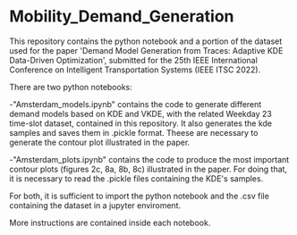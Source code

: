 # Mobility_Demand_Generation

This repository contains the python notebook and a portion of the dataset used for the paper 'Demand Model Generation from Traces: Adaptive KDE Data-Driven Optimization', submitted for the 25th IEEE International Conference on Intelligent Transportation Systems (IEEE ITSC 2022).

There are two python notebooks:

-"Amsterdam_models.ipynb" contains the code to generate different demand models based on KDE and VKDE, with the related Weekday 23 time-slot dataset, contained in this repository. It also generates the kde samples and saves them in .pickle format. Theese are necessary to generate the contour plot illustrated in the paper.

-"Amsterdam_plots.ipynb" contains the code to produce the most important contour plots (figures 2c, 8a, 8b, 8c) illustrated in the paper. For doing that, it is necessary to read the .pickle files containing the KDE's samples.

For both, it is sufficient to import the python notebook and the .csv file containing the dataset in a jupyter enviroment.

More instructions are contained inside each notebook.

